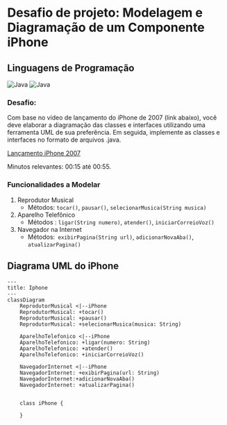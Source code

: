# Desafio de projeto: Modelagem e Diagramação de um Componente iPhone


## Linguagens de Programação
![Java](https://img.shields.io/badge/java-%23ED8B00.svg?style=for-the-badge&logo=openjdk&logoColor=white)
![Java](https://img.shields.io/static/v1?label=&message=UML&color=FABD14&logo=uml&logoColor=FFFFFF)

### Desafio: 
Com base no vídeo de lançamento do iPhone de 2007 (link abaixo), você deve elaborar a diagramação das classes e interfaces utilizando uma ferramenta UML de sua preferência. Em seguida, implemente as classes e interfaces no formato de arquivos .java.

[Lançamento iPhone 2007](https://www.youtube.com/watch?v=9ou608QQRq8)

Minutos relevantes: 00:15 até 00:55.

### Funcionalidades a Modelar
1. Reprodutor Musical
   - Métodos: `tocar()`, `pausar()`, `selecionarMusica(String musica)`
2. Aparelho Telefônico
    - Métodos : `ligar(String numero)`, `atender()`, `iniciarCorreioVoz()`
3. Navegador na Internet
    - Métodos:` exibirPagina(String url)`, `adicionarNovaAba()`, `atualizarPagina()`

## Diagrama UML do iPhone

```mermaid
---
title: Iphone
---
classDiagram
    ReprodutorMusical <|--iPhone
    ReprodutorMusical: +tocar()
    ReprodutorMusical: +pausar()
    ReprodutorMusical: +selecionarMusica(musica: String)

    AparelhoTelefonico <|--iPhone
    AparelhoTelefonico: +ligar(numero: String)
    AparelhoTelefonico: +atender()
    AparelhoTelefonico: +iniciarCorreioVoz()
    
    NavegadorInternet <|--iPhone
    NavegadorInternet: +exibirPagina(url: String)
    NavegadorInternet:+adicionarNovaAba()
    NavegadorInternet: +atualizarPagina()
  

    class iPhone {
        
    }

